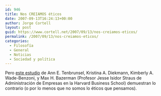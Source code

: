 ```yaml
---
id: 946
title: Nos CREIAMOS éticos
date: 2007-09-13T16:24:13+00:00
author: Jorge Cortell
layout: post
guid: https://www.cortell.net/2007/09/13/nos-creiamos-eticos/
permalink: /2007/09/13/nos-creiamos-eticos/
categories:
  - Filosofí­a
  - General
  - Noticias
  - Sociedad y polí­tica
---
```

Pero <a title="PDF" target="_blank" href="https://www.hbs.edu/research/pdf/08-012.pdf">este estudio</a> de Ann E. Tenbrunsel, Kristina A. Diekmann, Kimberly A. Wade-Benzoni, y Max H. Bazerman (Profesor Jesse Isidor Straus de Administración de Empresas en la Harvard Business School) demuestran lo contrario (o por lo menos que no somos lo éticos que pensamos).